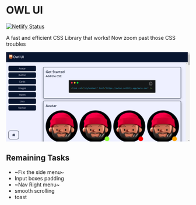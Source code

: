 # OWL UI

[![Netlify Status](https://api.netlify.com/api/v1/badges/402930b7-8701-4e9d-9098-19f2c2d527fc/deploy-status)](https://app.netlify.com/sites/owlui/deploys)

A fast and efficient CSS Library that works! Now zoom past those CSS troubles

![Screenshot](./assets/Screenshot.png)


## Remaining Tasks 

- ~Fix the side menu~
- Input boxes padding
- ~Nav Right menu~
- smooth scrolling
- toast